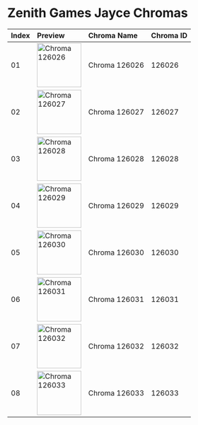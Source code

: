 # Zenith Games Jayce Chromas

| Index | Preview | Chroma Name | Chroma ID |
|:---|:---|:---|:---|
| 01 | <img src='https://raw.communitydragon.org/latest/plugins/rcp-be-lol-game-data/global/default/v1/champion-chroma-images/126/126026.png' alt='Chroma 126026' width='100'> | Chroma 126026 | 126026 |
| 02 | <img src='https://raw.communitydragon.org/latest/plugins/rcp-be-lol-game-data/global/default/v1/champion-chroma-images/126/126027.png' alt='Chroma 126027' width='100'> | Chroma 126027 | 126027 |
| 03 | <img src='https://raw.communitydragon.org/latest/plugins/rcp-be-lol-game-data/global/default/v1/champion-chroma-images/126/126028.png' alt='Chroma 126028' width='100'> | Chroma 126028 | 126028 |
| 04 | <img src='https://raw.communitydragon.org/latest/plugins/rcp-be-lol-game-data/global/default/v1/champion-chroma-images/126/126029.png' alt='Chroma 126029' width='100'> | Chroma 126029 | 126029 |
| 05 | <img src='https://raw.communitydragon.org/latest/plugins/rcp-be-lol-game-data/global/default/v1/champion-chroma-images/126/126030.png' alt='Chroma 126030' width='100'> | Chroma 126030 | 126030 |
| 06 | <img src='https://raw.communitydragon.org/latest/plugins/rcp-be-lol-game-data/global/default/v1/champion-chroma-images/126/126031.png' alt='Chroma 126031' width='100'> | Chroma 126031 | 126031 |
| 07 | <img src='https://raw.communitydragon.org/latest/plugins/rcp-be-lol-game-data/global/default/v1/champion-chroma-images/126/126032.png' alt='Chroma 126032' width='100'> | Chroma 126032 | 126032 |
| 08 | <img src='https://raw.communitydragon.org/latest/plugins/rcp-be-lol-game-data/global/default/v1/champion-chroma-images/126/126033.png' alt='Chroma 126033' width='100'> | Chroma 126033 | 126033 |
